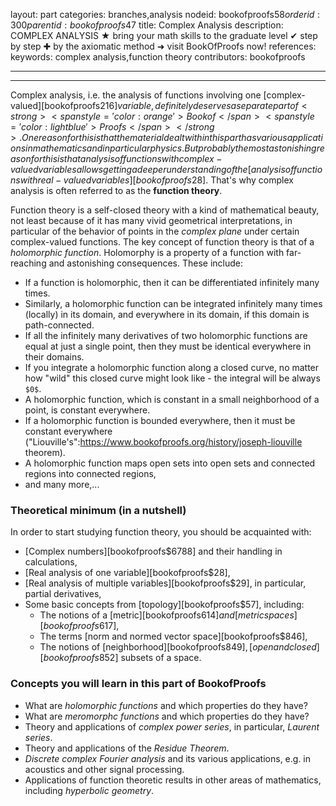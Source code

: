 layout: part
categories: branches,analysis
nodeid: bookofproofs$58
orderid: 300
parentid: bookofproofs$47
title: Complex Analysis
description: COMPLEX ANALYSIS ★ bring your math skills to the graduate level ✔ step by step ✚ by the axiomatic method ➜ visit BookOfProofs now!
references: 
keywords: complex analysis,function theory
contributors: bookofproofs


---


---

Complex analysis, i.e. the analysis of functions involving one [complex-valued][bookofproofs$216] variable, definitely deserves a separate part of <strong><span style='color:orange'>Bookof</span><span style='color:lightblue'>Proofs</span></strong>. One reason for this is that the material dealt with in this part has various applications in mathematics and in particular physics. But probably the most astonishing reason for this is that analysis of functions with complex-valued variables allows getting a deeper understanding of the [analysis of functions with real-valued variables][bookofproofs$28]. That's why complex analysis is often referred to as the **function theory**.

Function theory is a self-closed theory with a kind of mathematical beauty, not least because of it has many vivid geometrical interpretations, in particular of the behavior of points in the _complex plane_  under certain complex-valued functions. The key concept of function theory is that of a _holomorphic function_. Holomorphy is a property of a function with far-reaching and astonishing consequences. These include: 
   * If a function is holomorphic, then it can be differentiated infinitely many times.
   * Similarly, a holomorphic function can be integrated infinitely many times (locally) in its domain, and everywhere in its domain, if this domain is path-connected. 
   * If all the infinitely many derivatives of two holomorphic functions are equal at just a single point, then they must be identical everywhere in their domains.
   * If you integrate a holomorphic function along a closed curve, no matter how "wild" this closed curve might look like - the integral will be always `$0$`. 
   * A holomorphic function, which is constant in a small neighborhood of a point, is constant everywhere.
   * If a holomorphic function is bounded everywhere, then it must be constant everywhere ("Liouville's":https://www.bookofproofs.org/history/joseph-liouville theorem).
   * A holomorphic function maps open sets into open sets and connected regions into connected regions,
   * and many more,...

### Theoretical minimum (in a nutshell)

In order to start studying function theory, you should be acquainted with:

* [Complex numbers][bookofproofs$6788] and their handling in calculations,
* [Real analysis of one variable][bookofproofs$28],
* [Real analysis of multiple variables][bookofproofs$29], in particular, partial derivatives,
* Some basic concepts from [topology][bookofproofs$57], including:
   * The notions of a [metric][bookofproofs$614] and [metric spaces][bookofproofs$617],
   * The terms [norm and normed vector space][bookofproofs$846],
   * The notions of [neighborhood][bookofproofs$849], [open and closed][bookofproofs$852] subsets of a space.

### Concepts you will learn in this part of BookofProofs

* What are _holomorphic functions_ and which properties do they have?
* What are _meromorphc functions_ and which properties do they have?
* Theory and applications of _complex power series_, in particular, _Laurent series_.
* Theory and applications of the _Residue Theorem_.
* _Discrete complex Fourier analysis_ and its various applications, e.g. in acoustics and other signal processing.
* Applications of function theoretic results in other areas of mathematics, including _hyperbolic geometry_.
